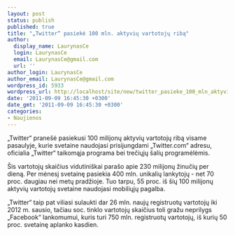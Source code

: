 ```yaml
---
layout: post
status: publish
published: true
title: "„Twitter“ pasiekė 100 mln. aktyvių vartotojų ribą"
author:
  display_name: LaurynasCe
  login: LaurynasCe
  email: LaurynasCe@gmail.com
  url: ''
author_login: LaurynasCe
author_email: LaurynasCe@gmail.com
wordpress_id: 5933
wordpress_url: http://localhost/site/new/twitter_pasieke_100_mln_aktyviu_vartotoju_riba/
date: '2011-09-09 16:45:30 +0300'
date_gmt: '2011-09-09 16:45:30 +0300'
categories:
- Naujienos
---
```

<p>„Twitter“ pranešė pasiekusi 100 milijonų aktyvių vartotojų ribą visame pasaulyje, kurie svetaine naudojasi prisijungdami „Twitter.com“ adresu, oficialia „Twitter“ taikomąja programa bei trečiųjų šalių programėlėmis.</p>
<p>Šis vartotojų skaičius vidutiniškai parašo apie 230 milijonų žinučių per dieną. Per mėnesį svetainę pasiekia 400 mln. unikalių lankytojų - net 70 proc. daugiau nei metų pradžioje. Tuo tarpu, 55 proc. iš šių 100 milijonų aktyvių vartotojų svetaine naudojasi mobiliųjų pagalba.</p>
<p>„Twitter“ taip pat viliasi sulaukti dar 26 mln. naujų registruotų vartotojų iki 2012 m. sausio, tačiau soc. tinklo vartotojų skaičius toli gražu neprilygs „Facebook“ lankomumui, kuris turi 750 mln. registruotų vartotojų, iš kurių 50 proc. svetainę aplanko kasdien.<br /></p>
